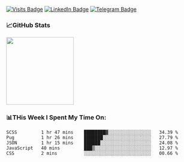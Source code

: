 [![Visits Badge](https://badges.pufler.dev/visits/dimidroll450/dimidroll450)](https://github.com/dimidroll450)
[![LinkedIn Badge](https://img.shields.io/badge/-LinkedIn-0e76a8?style=flat-square&logo=Linkedin&logoColor=white)](https://www.linkedin.com/in/dmitry-kvashchauskas/)
[![Telegram Badge](https://img.shields.io/badge/-Telegram-0088cc?style=flat-square&logo=Telegram&logoColor=white)](https://t.me/kvashchauskas)

### 📈GitHub Stats
<p>
  <img height="180em" src="https://github-readme-stats.vercel.app/api?username=dimidroll450&show_icons=true&hide_border=true&&count_private=true&include_all_commits=true" />
</p>

### 📊THis Week I Spent My Time On:
<!--START_SECTION:waka-->
```text
SCSS         1 hr 47 mins    ████████▓░░░░░░░░░░░░░░░░   34.39 % 
Pug          1 hr 26 mins    ███████░░░░░░░░░░░░░░░░░░   27.79 % 
JSON         1 hr 15 mins    ██████░░░░░░░░░░░░░░░░░░░   24.08 % 
JavaScript   40 mins         ███▒░░░░░░░░░░░░░░░░░░░░░   12.97 % 
CSS          2 mins          ░░░░░░░░░░░░░░░░░░░░░░░░░   00.66 % 
```
<!--END_SECTION:waka-->
